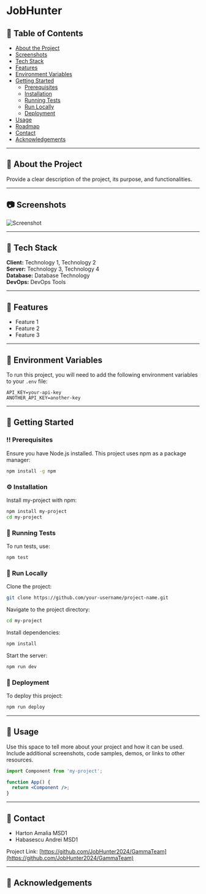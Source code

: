# JobHunter


## 📔 Table of Contents

- [About the Project](#🌟-about-the-project)
- [Screenshots](#📷-screenshots)
- [Tech Stack](#👾-tech-stack)
- [Features](#🎯-features)
- [Environment Variables](#🔑-environment-variables)
- [Getting Started](#🧰-getting-started)
  - [Prerequisites](#‼️-prerequisites)
  - [Installation](#⚙️-installation)
  - [Running Tests](#🧪-running-tests)
  - [Run Locally](#🏃-run-locally)
  - [Deployment](#🚩-deployment)
- [Usage](#👀-usage)
- [Roadmap](#🧭-roadmap)
- [Contact](#🤝-contact)
- [Acknowledgements](#💎-acknowledgements)

---

## 🌟 About the Project

Provide a clear description of the project, its purpose, and functionalities.

---

## 📷 Screenshots

![Screenshot](https://your-screenshot-url.com)

---

## 👾 Tech Stack

**Client:** Technology 1, Technology 2  
**Server:** Technology 3, Technology 4  
**Database:** Database Technology  
**DevOps:** DevOps Tools  

---

## 🎯 Features

- Feature 1
- Feature 2
- Feature 3

---

## 🔑 Environment Variables

To run this project, you will need to add the following environment variables to your `.env` file:

```env
API_KEY=your-api-key
ANOTHER_API_KEY=another-key
```

---

## 🧰 Getting Started

### ‼️ Prerequisites

Ensure you have Node.js installed.
This project uses npm as a package manager:

```bash
npm install -g npm
```

### ⚙️ Installation

Install my-project with npm:

```bash
npm install my-project
cd my-project
```

### 🧪 Running Tests

To run tests, use:

```bash
npm test
```

### 🏃 Run Locally

Clone the project:

```bash
git clone https://github.com/your-username/project-name.git
```

Navigate to the project directory:

```bash
cd my-project
```

Install dependencies:

```bash
npm install
```

Start the server:

```bash
npm run dev
```

### 🚩 Deployment

To deploy this project:

```bash
npm run deploy
```

---

## 👀 Usage

Use this space to tell more about your project and how it can be used. Include additional screenshots, code samples, demos, or links to other resources.

```jsx
import Component from 'my-project';

function App() {
  return <Component />;
}
```

---

## 🤝 Contact

* Harton Amalia MSD1
* Habasescu Andrei MSD1

Project Link: [https://github.com/JobHunter2024/GammaTeam](https://github.com/JobHunter2024/GammaTeam)

---

## 💎 Acknowledgements

